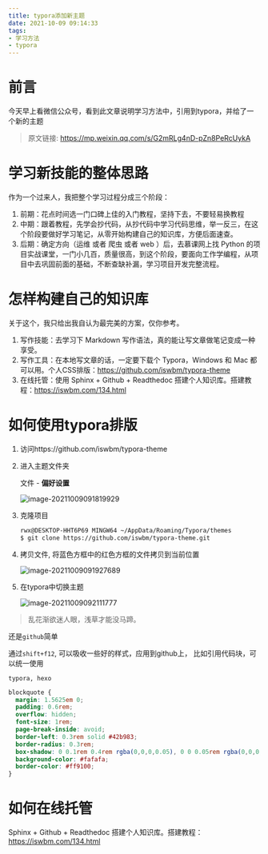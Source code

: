 ```yaml
---
title: typora添加新主题
date: 2021-10-09 09:14:33
tags:
- 学习方法
- typora
---
```




# 前言

今天早上看微信公众号，看到此文章说明学习方法中，引用到typora，并给了一个新的主题

> 原文链接: https://mp.weixin.qq.com/s/G2mRLg4nD-pZn8PeRcUykA



<!--more-->
# 学习新技能的整体思路

作为一个过来人，我把整个学习过程分成三个阶段：

1. 前期：花点时间选一门口碑上佳的入门教程，坚持下去，不要轻易换教程
2. 中期：跟着教程，先学会抄代码，从抄代码中学习代码思维，举一反三，在这个阶段要做好学习笔记，从零开始构建自己的知识库，方便后面速查。
3. 后期：确定方向（运维 或者 爬虫 或者 web ）后，去慕课网上找 Python 的项目实战课堂，一门小几百，质量很高，到这个阶段，要面向工作学编程，从项目中去巩固前面的基础，不断查缺补漏，学习项目开发完整流程。

# 怎样构建自己的知识库
关于这个，我只给出我自认为最完美的方案，仅你参考。

1. 写作技能：去学习下 Markdown 写作语法，真的能让写文章做笔记变成一种享受。
2. 写作工具：在本地写文章的话，一定要下载个 Typora，Windows 和 Mac 都可以用。个人CSS排版：https://github.com/iswbm/typora-theme
3. 在线托管：使用 Sphinx + Github + Readthedoc 搭建个人知识库。搭建教程：https://iswbm.com/134.html



# 如何使用typora排版

1. 访问https://github.com/iswbm/typora-theme

2. 进入主题文件夹

   文件 - **偏好设置** 

   ![image-20211009091819929](http://myapp.img.mykernel.cn/image-20211009091819929.png)

3. 克隆项目

   ```bash
   rwx@DESKTOP-HHT6P69 MINGW64 ~/AppData/Roaming/Typora/themes
   $ git clone https://github.com/iswbm/typora-theme.git
   ```

4. 拷贝文件, 将蓝色方框中的红色方框的文件拷贝到当前位置

   ![image-20211009091927689](http://myapp.img.mykernel.cn/image-20211009091927689.png)

5. 在typora中切换主题

   ![image-20211009092111777](http://myapp.img.mykernel.cn/image-20211009092111777.png)

> 乱花渐欲迷人眼，浅草才能没马蹄。

还是`github`简单

通过`shift+f12`, 可以吸收一些好的样式，应用到github上， 比如引用代码块，可以统一使用

`typora, hexo`

```css
blockquote {
  margin: 1.5625em 0;
  padding: 0.6rem;
  overflow: hidden;
  font-size: 1rem;
  page-break-inside: avoid;
  border-left: 0.3rem solid #42b983;
  border-radius: 0.3rem;
  box-shadow: 0 0.1rem 0.4rem rgba(0,0,0,0.05), 0 0 0.05rem rgba(0,0,0,0.1);
  background-color: #fafafa;
  border-color: #ff9100;  
}
```

# 如何在线托管

Sphinx + Github + Readthedoc 搭建个人知识库。搭建教程：https://iswbm.com/134.html
